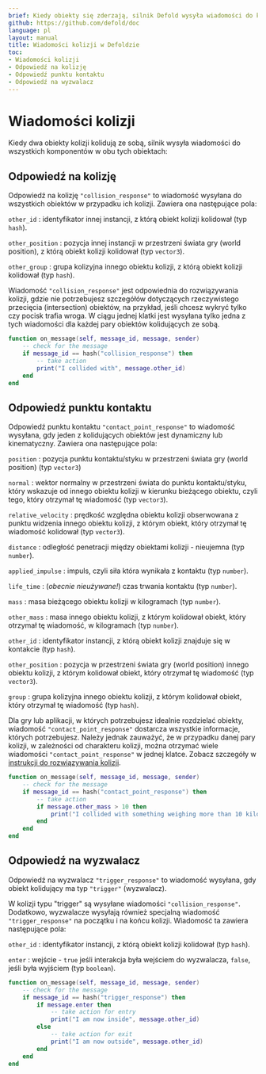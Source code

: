 ```yaml
---
brief: Kiedy obiekty się zderzają, silnik Defold wysyła wiadomości do komponentów tych obiektów.
github: https://github.com/defold/doc
language: pl
layout: manual
title: Wiadomości kolizji w Defoldzie
toc:
- Wiadomości kolizji
- Odpowiedź na kolizję
- Odpowiedź punktu kontaktu
- Odpowiedź na wyzwalacz
---
```


# Wiadomości kolizji

Kiedy dwa obiekty kolizji kolidują ze sobą, silnik wysyła wiadomości do wszystkich komponentów w obu tych obiektach:

## Odpowiedź na kolizję

Odpowiedź na kolizję `"collision_response"` to wiadomość wysyłana do wszystkich obiektów w przypadku ich kolizji. Zawiera ona następujące pola:

`other_id`
: identyfikator innej instancji, z którą obiekt kolizji kolidował (typ `hash`).

`other_position`
: pozycja innej instancji w przestrzeni świata gry (world position), z którą obiekt kolizji kolidował (typ `vector3`).

`other_group`
: grupa kolizyjna innego obiektu kolizji, z którą obiekt kolizji kolidował (typ `hash`).

Wiadomość `"collision_response"` jest odpowiednia do rozwiązywania kolizji, gdzie nie potrzebujesz szczegółów dotyczących rzeczywistego przecięcia (intersection) obiektów, na przykład, jeśli chcesz wykryć tylko czy pocisk trafia wroga. W ciągu jednej klatki jest wysyłana tylko jedna z tych wiadomości dla każdej pary obiektów kolidujących ze sobą.

```Lua
function on_message(self, message_id, message, sender)
    -- check for the message
    if message_id == hash("collision_response") then
        -- take action
        print("I collided with", message.other_id)
    end
end
```

## Odpowiedź punktu kontaktu

Odpowiedź punktu kontaktu `"contact_point_response"` to wiadomość wysyłana, gdy jeden z kolidujących obiektów jest dynamiczny lub kinematyczny. Zawiera ona następujące pola:

`position`
: pozycja punktu kontaktu/styku w przestrzeni świata gry (world position) (typ `vector3`)

`normal`
: wektor normalny w przestrzeni świata do punktu kontaktu/styku, który wskazuje od innego obiektu kolizji w kierunku bieżącego obiektu, czyli tego, który otrzymał tę wiadomość (typ `vector3`).

`relative_velocity`
: prędkość względna obiektu kolizji obserwowana z punktu widzenia innego obiektu kolizji, z którym obiekt, który otrzymał tę wiadomość kolidował (typ `vector3`).

`distance`
: odległość penetracji między obiektami kolizji - nieujemna (typ `number`).

`applied_impulse`
: impuls, czyli siła która wynikała z kontaktu (typ `number`).

`life_time`
: (*obecnie nieużywane!*) czas trwania kontaktu (typ `number`).

`mass`
: masa bieżącego obiektu kolizji w kilogramach (typ `number`).

`other_mass`
: masa innego obiektu kolizji, z którym kolidował obiekt, który otrzymał tę wiadomość, w kilogramach (typ `number`).

`other_id`
: identyfikator instancji, z którą obiekt kolizji znajduje się w kontakcie (typ `hash`).

`other_position`
: pozycja w przestrzeni świata gry (world position) innego obiektu kolizji, z którym kolidował obiekt, który otrzymał tę wiadomość (typ `vector3`).

`group`
: grupa kolizyjna innego obiektu kolizji, z którym kolidował obiekt, który otrzymał tę wiadomość (typ `hash`).

Dla gry lub aplikacji, w których potrzebujesz idealnie rozdzielać obiekty, wiadomość `"contact_point_response"` dostarcza wszystkie informacje, których potrzebujesz. Należy jednak zauważyć, że w przypadku danej pary kolizji, w zależności od charakteru kolizji, można otrzymać wiele wiadomości `"contact_point_response"` w jednej klatce. Zobacz szczegóły w [instrukcji do rozwiązywania kolizji](/pl/manuals/physics-resolving-collisions).

```Lua
function on_message(self, message_id, message, sender)
    -- check for the message
    if message_id == hash("contact_point_response") then
        -- take action
        if message.other_mass > 10 then
            print("I collided with something weighing more than 10 kilos!")
        end
    end
end
```

## Odpowiedź na wyzwalacz

Odpowiedź na wyzwalacz `"trigger_response"` to wiadomość wysyłana, gdy obiekt kolidujący ma typ `"trigger"` (wyzwalacz).

W kolizji typu "trigger" są wysyłane wiadomości `"collision_response"`. Dodatkowo, wyzwalacze wysyłają również specjalną wiadomość `"trigger_response"` na początku i na końcu kolizji. Wiadomość ta zawiera następujące pola:

`other_id`
: identyfikator instancji, z którą obiekt kolizji kolidował (typ `hash`).

`enter`
: wejście - `true` jeśli interakcja była wejściem do wyzwalacza, `false`, jeśli była wyjściem (typ `boolean`).

```Lua
function on_message(self, message_id, message, sender)
    -- check for the message
    if message_id == hash("trigger_response") then
        if message.enter then
            -- take action for entry
            print("I am now inside", message.other_id)
        else
            -- take action for exit
            print("I am now outside", message.other_id)
        end
    end
end
```